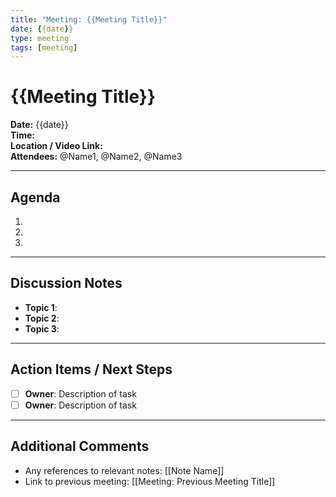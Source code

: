 ```yaml
---
title: "Meeting: {{Meeting Title}}"
date: {{date}}
type: meeting
tags: [meeting]
---
```


# {{Meeting Title}}

**Date:** {{date}}  
**Time:**  
**Location / Video Link:**  
**Attendees:** @Name1, @Name2, @Name3

---

## Agenda
1. 
2. 
3. 

---

## Discussion Notes
- **Topic 1**: 
- **Topic 2**: 
- **Topic 3**: 

---

## Action Items / Next Steps
- [ ] **Owner**: Description of task  
- [ ] **Owner**: Description of task  

---

## Additional Comments
- Any references to relevant notes: [[Note Name]]  
- Link to previous meeting: [[Meeting: Previous Meeting Title]]  
